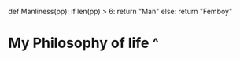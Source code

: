 def Manliness(pp):
    if len(pp) > 6:
        return "Man"
    else:
        return "Femboy"
# My Philosophy of life ^
